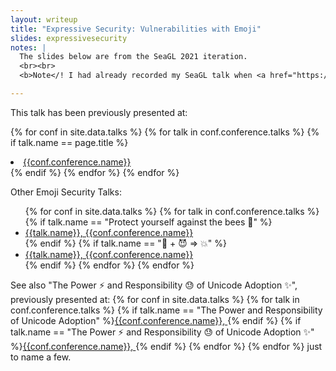 ```yaml
---
layout: writeup
title: "Expressive Security: Vulnerabilities with Emoji"
slides: expressivesecurity
notes: | 
  The slides below are from the SeaGL 2021 iteration. 
  <br><br>
  <b>Note</! I had already recorded my SeaGL talk when <a href="https://nvd.nist.gov/vuln/detail/CVE-2021-42574">CVE-2021-42574</a>/<a href="https://trojansource.codes/">Trojan Source</a> was released, but this latest development just re-emphasises that yes, Unicode issues will continue. Read more: <a href="https://confluence.atlassian.com/security/multiple-products-security-advisory-unrendered-unicode-bidirectional-override-characters-cve-2021-42574-1086419475.html">Atlassian Advisory</a>, <a href="https://blog.rust-lang.org/2021/11/01/cve-2021-42574.html">rustc Advisory</a>.

---
```


<p>
This talk has been previously presented at: 

  {% for conf in site.data.talks %}
  {% for talk in conf.conference.talks %}
  {% if talk.name == page.title %}
  <li><a href="{{talk.link}}">{{conf.conference.name}}</a></li>
  {% endif %}
  {% endfor %}
  {% endfor %}
</p><p>
Other Emoji Security Talks:
<ul>
{% for conf in site.data.talks %}
{% for talk in conf.conference.talks %}
{% if talk.name == "Protect yourself against the bees 🐝" %}<li><a href="{{talk.link}}">{{talk.name}}, {{conf.conference.name}}</a></li>{% endif %}
{% if talk.name == "🔐 + 😈 => 💥" %}<li><a href="{{talk.link}}">{{talk.name}}, {{conf.conference.name}}</a></li>{% endif %}
{% endfor %}
{% endfor %}
</ul></p><p>
See also "The Power ⚡️ and Responsibility 😓 of Unicode Adoption ✨", previously presented at:
{% for conf in site.data.talks %}
{% for talk in conf.conference.talks %}
{% if talk.name == "The Power and Responsibility of Unicode Adoption" %}<a href="{{talk.link}}">{{conf.conference.name}}, </a>{% endif %}
{% if talk.name == "The Power ⚡️ and Responsibility 😓 of Unicode Adoption ✨" %}<a href="{{talk.link}}">{{conf.conference.name}}, </a>{% endif %}
{% endfor %}
{% endfor %}
just to name a few.
</p>

